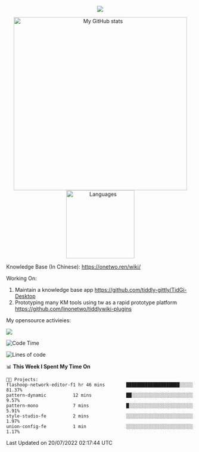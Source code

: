 <a href="https://github.com/linonetwo">
    <p align="center">
        <img src="https://github-profile-trophy.vercel.app/?username=linonetwo&column=7&theme=onedark"/>
    </p>
</a>
<a align="center" href="https://github.com/linonetwo">
  <p align="center">
    <img src="https://github-readme-stats.vercel.app/api?username=linonetwo&show_icons=true&count_private=true" alt="My GitHub stats" width="465"/>
    <img src="https://github-readme-stats.vercel.app/api/top-langs/?username=linonetwo&layout=compact&langs_count=10" alt="Languages" height="183">
  </p>
</a>

Knowledge Base (In Chinese): https://onetwo.ren/wiki/

Working On: 

1. Maintain a knowledge base app https://github.com/tiddly-gittly/TidGi-Desktop
1. Prototyping many KM tools using tw as a rapid prototype platform https://github.com/linonetwo/tiddlywiki-plugins

My opensource activieies:

![](https://visitor-badge.glitch.me/badge?page_id=linonetwo.linonetwo)

<!--START_SECTION:waka-->
![Code Time](http://img.shields.io/badge/Code%20Time-0%20secs-blue)

![Lines of code](https://img.shields.io/badge/From%20Hello%20World%20I%27ve%20Written-2%20Million%20lines%20of%20code-blue)

📊 **This Week I Spent My Time On** 

```text
🐱‍💻 Projects: 
flashoop-network-editor-f1 hr 46 mins        ████████████████████░░░░░   81.37% 
pattern-dynamic          12 mins             ██░░░░░░░░░░░░░░░░░░░░░░░   9.57% 
pattern-mono             7 mins              █░░░░░░░░░░░░░░░░░░░░░░░░   5.91% 
style-studio-fe          2 mins              ░░░░░░░░░░░░░░░░░░░░░░░░░   1.97% 
union-config-fe          1 min               ░░░░░░░░░░░░░░░░░░░░░░░░░   1.17%

```


 Last Updated on 20/07/2022 02:17:44 UTC
<!--END_SECTION:waka-->
